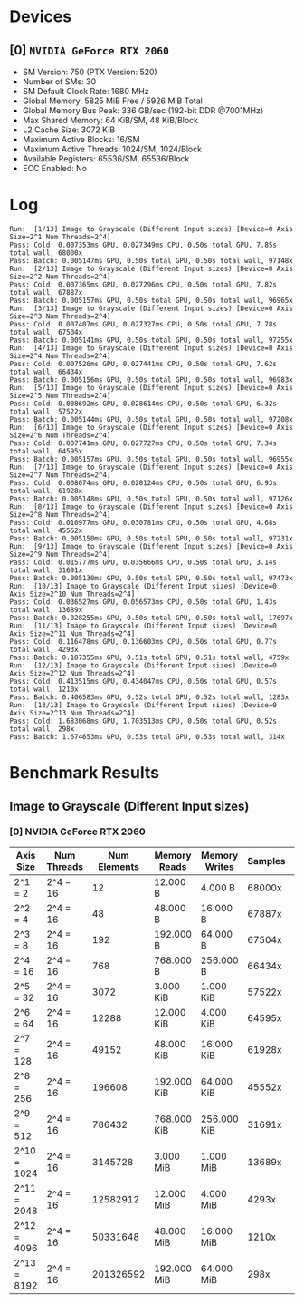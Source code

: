 # Devices

## [0] `NVIDIA GeForce RTX 2060`
* SM Version: 750 (PTX Version: 520)
* Number of SMs: 30
* SM Default Clock Rate: 1680 MHz
* Global Memory: 5825 MiB Free / 5926 MiB Total
* Global Memory Bus Peak: 336 GB/sec (192-bit DDR @7001MHz)
* Max Shared Memory: 64 KiB/SM, 48 KiB/Block
* L2 Cache Size: 3072 KiB
* Maximum Active Blocks: 16/SM
* Maximum Active Threads: 1024/SM, 1024/Block
* Available Registers: 65536/SM, 65536/Block
* ECC Enabled: No

# Log

```
Run:  [1/13] Image to Grayscale (Different Input sizes) [Device=0 Axis Size=2^1 Num Threads=2^4]
Pass: Cold: 0.007353ms GPU, 0.027349ms CPU, 0.50s total GPU, 7.85s total wall, 68000x 
Pass: Batch: 0.005147ms GPU, 0.50s total GPU, 0.50s total wall, 97148x
Run:  [2/13] Image to Grayscale (Different Input sizes) [Device=0 Axis Size=2^2 Num Threads=2^4]
Pass: Cold: 0.007365ms GPU, 0.027296ms CPU, 0.50s total GPU, 7.82s total wall, 67887x 
Pass: Batch: 0.005157ms GPU, 0.50s total GPU, 0.50s total wall, 96965x
Run:  [3/13] Image to Grayscale (Different Input sizes) [Device=0 Axis Size=2^3 Num Threads=2^4]
Pass: Cold: 0.007407ms GPU, 0.027327ms CPU, 0.50s total GPU, 7.78s total wall, 67504x 
Pass: Batch: 0.005141ms GPU, 0.50s total GPU, 0.50s total wall, 97255x
Run:  [4/13] Image to Grayscale (Different Input sizes) [Device=0 Axis Size=2^4 Num Threads=2^4]
Pass: Cold: 0.007526ms GPU, 0.027441ms CPU, 0.50s total GPU, 7.62s total wall, 66434x 
Pass: Batch: 0.005156ms GPU, 0.50s total GPU, 0.50s total wall, 96983x
Run:  [5/13] Image to Grayscale (Different Input sizes) [Device=0 Axis Size=2^5 Num Threads=2^4]
Pass: Cold: 0.008692ms GPU, 0.028614ms CPU, 0.50s total GPU, 6.32s total wall, 57522x 
Pass: Batch: 0.005144ms GPU, 0.50s total GPU, 0.50s total wall, 97208x
Run:  [6/13] Image to Grayscale (Different Input sizes) [Device=0 Axis Size=2^6 Num Threads=2^4]
Pass: Cold: 0.007741ms GPU, 0.027727ms CPU, 0.50s total GPU, 7.34s total wall, 64595x 
Pass: Batch: 0.005157ms GPU, 0.50s total GPU, 0.50s total wall, 96955x
Run:  [7/13] Image to Grayscale (Different Input sizes) [Device=0 Axis Size=2^7 Num Threads=2^4]
Pass: Cold: 0.008074ms GPU, 0.028124ms CPU, 0.50s total GPU, 6.93s total wall, 61928x 
Pass: Batch: 0.005148ms GPU, 0.50s total GPU, 0.50s total wall, 97126x
Run:  [8/13] Image to Grayscale (Different Input sizes) [Device=0 Axis Size=2^8 Num Threads=2^4]
Pass: Cold: 0.010977ms GPU, 0.030781ms CPU, 0.50s total GPU, 4.68s total wall, 45552x 
Pass: Batch: 0.005150ms GPU, 0.50s total GPU, 0.50s total wall, 97231x
Run:  [9/13] Image to Grayscale (Different Input sizes) [Device=0 Axis Size=2^9 Num Threads=2^4]
Pass: Cold: 0.015777ms GPU, 0.035666ms CPU, 0.50s total GPU, 3.14s total wall, 31691x 
Pass: Batch: 0.005130ms GPU, 0.50s total GPU, 0.50s total wall, 97473x
Run:  [10/13] Image to Grayscale (Different Input sizes) [Device=0 Axis Size=2^10 Num Threads=2^4]
Pass: Cold: 0.036527ms GPU, 0.056573ms CPU, 0.50s total GPU, 1.43s total wall, 13689x 
Pass: Batch: 0.028255ms GPU, 0.50s total GPU, 0.50s total wall, 17697x
Run:  [11/13] Image to Grayscale (Different Input sizes) [Device=0 Axis Size=2^11 Num Threads=2^4]
Pass: Cold: 0.116478ms GPU, 0.136603ms CPU, 0.50s total GPU, 0.77s total wall, 4293x 
Pass: Batch: 0.107355ms GPU, 0.51s total GPU, 0.51s total wall, 4759x
Run:  [12/13] Image to Grayscale (Different Input sizes) [Device=0 Axis Size=2^12 Num Threads=2^4]
Pass: Cold: 0.413515ms GPU, 0.434047ms CPU, 0.50s total GPU, 0.57s total wall, 1210x 
Pass: Batch: 0.406583ms GPU, 0.52s total GPU, 0.52s total wall, 1283x
Run:  [13/13] Image to Grayscale (Different Input sizes) [Device=0 Axis Size=2^13 Num Threads=2^4]
Pass: Cold: 1.683068ms GPU, 1.703513ms CPU, 0.50s total GPU, 0.52s total wall, 298x 
Pass: Batch: 1.674653ms GPU, 0.53s total GPU, 0.53s total wall, 314x
```

# Benchmark Results

## Image to Grayscale (Different Input sizes)

### [0] NVIDIA GeForce RTX 2060

|  Axis Size  | Num Threads | Num Elements | Memory Reads | Memory Writes | Samples |  CPU Time  |  Noise  |  GPU Time  | Noise  |  Elem/s  | GlobalMem BW | BWUtil | Samples | Batch GPU  |
|-------------|-------------|--------------|--------------|---------------|---------|------------|---------|------------|--------|----------|--------------|--------|---------|------------|
|     2^1 = 2 |    2^4 = 16 |           12 |     12.000 B |       4.000 B |  68000x |  27.349 us | 277.79% |   7.353 us | 17.74% |   1.632M |   2.176 MB/s |  0.00% |  97148x |   5.147 us |
|     2^2 = 4 |    2^4 = 16 |           48 |     48.000 B |      16.000 B |  67887x |  27.296 us | 274.42% |   7.365 us | 18.47% |   6.517M |   8.689 MB/s |  0.00% |  96965x |   5.157 us |
|     2^3 = 8 |    2^4 = 16 |          192 |    192.000 B |      64.000 B |  67504x |  27.327 us | 275.12% |   7.407 us | 18.28% |  25.921M |  34.562 MB/s |  0.01% |  97255x |   5.141 us |
|    2^4 = 16 |    2^4 = 16 |          768 |    768.000 B |     256.000 B |  66434x |  27.441 us | 272.83% |   7.526 us | 19.34% | 102.041M | 136.054 MB/s |  0.04% |  96983x |   5.156 us |
|    2^5 = 32 |    2^4 = 16 |         3072 |    3.000 KiB |     1.000 KiB |  57522x |  28.614 us | 231.54% |   8.692 us | 16.72% | 353.413M | 471.217 MB/s |  0.14% |  97208x |   5.144 us |
|    2^6 = 64 |    2^4 = 16 |        12288 |   12.000 KiB |     4.000 KiB |  64595x |  27.727 us | 263.06% |   7.741 us | 15.55% |   1.587G |   2.117 GB/s |  0.63% |  96955x |   5.157 us |
|   2^7 = 128 |    2^4 = 16 |        49152 |   48.000 KiB |    16.000 KiB |  61928x |  28.124 us | 254.49% |   8.074 us | 13.54% |   6.088G |   8.117 GB/s |  2.42% |  97126x |   5.148 us |
|   2^8 = 256 |    2^4 = 16 |       196608 |  192.000 KiB |    64.000 KiB |  45552x |  30.781 us | 182.91% |  10.977 us | 15.82% |  17.912G |  23.882 GB/s |  7.11% |  97231x |   5.150 us |
|   2^9 = 512 |    2^4 = 16 |       786432 |  768.000 KiB |   256.000 KiB |  31691x |  35.666 us | 129.38% |  15.777 us |  8.81% |  49.845G |  66.461 GB/s | 19.78% |  97473x |   5.130 us |
| 2^10 = 1024 |    2^4 = 16 |      3145728 |    3.000 MiB |     1.000 MiB |  13689x |  56.573 us |  56.03% |  36.527 us |  3.51% |  86.122G | 114.829 GB/s | 34.17% |  17697x |  28.255 us |
| 2^11 = 2048 |    2^4 = 16 |     12582912 |   12.000 MiB |     4.000 MiB |   4293x | 136.603 us |  17.42% | 116.478 us |  1.70% | 108.028G | 144.038 GB/s | 42.86% |   4759x | 107.355 us |
| 2^12 = 4096 |    2^4 = 16 |     50331648 |   48.000 MiB |    16.000 MiB |   1210x | 434.047 us |   5.74% | 413.515 us |  0.39% | 121.717G | 162.289 GB/s | 48.29% |   1283x | 406.583 us |
| 2^13 = 8192 |    2^4 = 16 |    201326592 |  192.000 MiB |    64.000 MiB |    298x |   1.704 ms |   1.27% |   1.683 ms |  0.12% | 119.619G | 159.492 GB/s | 47.46% |    314x |   1.675 ms |
